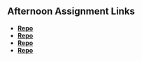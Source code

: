 ## Afternoon Assignment Links

* **[Repo](https://github.com/Levi-T2/fs-journal)**
* **[Repo](https://github.com/Levi-T2/coolsite)**
* **[Repo](https://github.com/Levi-T2/clonesite)**
* **[Repo](https://github.com/Levi-T2/<ASSIGNMENT_REPO>)**
